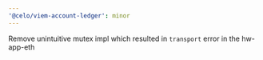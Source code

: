 ```yaml
---
'@celo/viem-account-ledger': minor
---
```


Remove unintuitive mutex impl which resulted in `transport` error in the hw-app-eth
